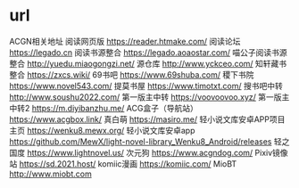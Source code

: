 # url
ACGN相关地址
阅读网页版
https://reader.htmake.com/
阅读论坛
https://legado.cn
阅读书源整合
https://legado.aoaostar.com/
喵公子阅读书源整合
http://yuedu.miaogongzi.net/
源仓库
http://www.yckceo.com/
知轩藏书整合
https://zxcs.wiki/
69书吧
https://www.69shuba.com/
稷下书院
https://www.novel543.com/
提莫书屋
https://www.timotxt.com/
搜书吧中转
http://www.soushu2022.com/
第一版主中转
https://voovoovoo.xyz/
第一版主中转2
https://m.diyibanzhu.me/
ACG盒子（导航站）
https://www.acgbox.link/
真白萌
https://masiro.me/
轻小说文库安卓APP项目主页
https://wenku8.mewx.org/
轻小说文库安卓app
https://github.com/MewX/light-novel-library_Wenku8_Android/releases
轻之国度
https://www.lightnovel.us/
次元狗
https://www.acgndog.com/
Pixiv镜像站
https://sd.2021.host/
komiic漫画
https://komiic.com/
MioBT
http://www.miobt.com
